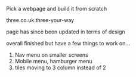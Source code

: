 Pick a webpage and build it from scratch

three.co.uk.three-your-way

page has since been updated in terms of design

overall finished but have a few things to work on...

1. Nav menu on smaller screens
2. Mobile menu, hamburger menu
3. tiles moving to 3 column instead of 2
